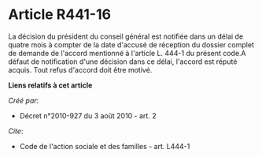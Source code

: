 # Article R441-16

La décision du président du conseil général est notifiée dans un délai de quatre mois à compter de la date d'accusé de
réception du dossier complet de demande de l'accord mentionné à l'article L. 444-1 du présent code.A défaut de notification
d'une décision dans ce délai, l'accord est réputé acquis. Tout refus d'accord doit être motivé.

**Liens relatifs à cet article**

_Créé par_:

  - Décret n°2010-927 du 3 août 2010 - art. 2

_Cite_:

  - Code de l'action sociale et des familles - art. L444-1
